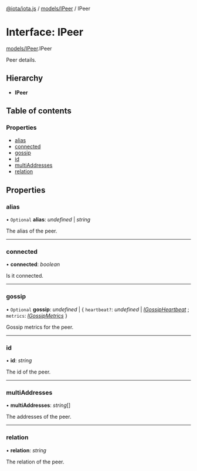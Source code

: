 [@iota/iota.js](../README.md) / [models/IPeer](../modules/models_ipeer.md) / IPeer

# Interface: IPeer

[models/IPeer](../modules/models_ipeer.md).IPeer

Peer details.

## Hierarchy

* **IPeer**

## Table of contents

### Properties

- [alias](models_ipeer.ipeer.md#alias)
- [connected](models_ipeer.ipeer.md#connected)
- [gossip](models_ipeer.ipeer.md#gossip)
- [id](models_ipeer.ipeer.md#id)
- [multiAddresses](models_ipeer.ipeer.md#multiaddresses)
- [relation](models_ipeer.ipeer.md#relation)

## Properties

### alias

• `Optional` **alias**: *undefined* \| *string*

The alias of the peer.

___

### connected

• **connected**: *boolean*

Is it connected.

___

### gossip

• `Optional` **gossip**: *undefined* \| { `heartbeat?`: *undefined* \| [*IGossipHeartbeat*](models_igossipheartbeat.igossipheartbeat.md) ; `metrics`: [*IGossipMetrics*](models_igossipmetrics.igossipmetrics.md)  }

Gossip metrics for the peer.

___

### id

• **id**: *string*

The id of the peer.

___

### multiAddresses

• **multiAddresses**: *string*[]

The addresses of the peer.

___

### relation

• **relation**: *string*

The relation of the peer.
